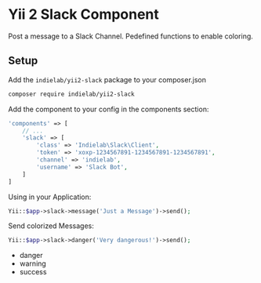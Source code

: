 # Yii 2 Slack Component

Post a message to a Slack Channel. Pedefined functions to enable coloring.

## Setup

Add the `indielab/yii2-slack` package to your composer.json

```sh
composer require indielab/yii2-slack
```

Add the component to your config in the components section:

```php
'components' => [
    // ...
    'slack' => [
        'class' => 'Indielab\Slack\Client',
        'token' => 'xoxp-1234567891-1234567891-1234567891',
        'channel' => 'indielab',
        'username' => 'Slack Bot',
    ]
]
```

Using in your Application:

```php
Yii::$app->slack->message('Just a Message')->send();
```

Send colorized Messages:

```php
Yii::$app->slack->danger('Very dangerous!')->send();
```

+ danger
+ warning
+ success
